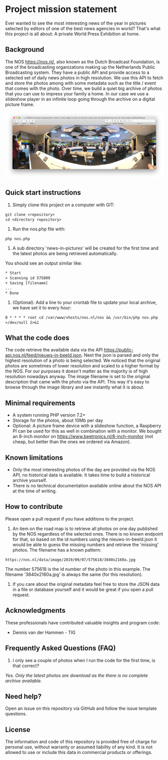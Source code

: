 # Project mission statement
Ever wanted to see the most interesting news of the year in pictures selected by editors of one of the best news agencies in world?
That's what this project is all about: A private World Press Exhibition at home.

## Background
The NOS https://nos.nl/, also known as the Dutch Broadcast Foundation, is one of the broadcasting organizations making up the Netherlands Public Broadcasting system. They have a public API and provide access to a selected set of daily news photos in high resolution. We use this API to fetch and store the photos among with some metadata such as the title / event that comes with the photo. Over time, we build a quiet big archive of photos that you can use to impress your family a home. In our case we use a slideshow player in an infinite loop going through the archive on a digital picture frame.

![NOS 4 september](/originals/example1.jpg)

## Quick start instructions
1. Simply clone this project on a computer with GIT:
```
git clone <repository>
cd <directory repository>
```
1. Run the nos.php file with:
```
php nos.php
```
1. A sub directory 'news-in-pictures' will be created for the first time and the latest photos are being retrieved automatically.

You should see an output similar like:
```
* Start
> Scanning id 575809
+ Saving [filename]
...
* Done
```

1. (Optional): Add a line to your crontab file to update your local archive, we have set it to every hour:
```
0 * * * * root cd /var/www/vhosts/nos.nl/nos && /usr/bin/php nos.php >/dev/null 2>&1
```

## What the code does
The code retrieve the available data via the API https://public-api.nos.nl/feed/nieuws-in-beeld.json.
Next the json is parsed and only the highest resolution of a photo is being selected. We noticed that the original photos are sometimes of lower resolution and scaled to a higher format by the NOS. For our purposes it doesn't matter as the majority is of high resolution nowadays anyway.
The image filename is set to the original description that came with the photo via the API. This way it's easy to browse through the image library and see instantly what it is about.

## Minimal requirements
* A system running PHP version 7.2+
* Storage for the photos, about 10Mb per day
* Optional: A picture frame device with a slideshow function, a Raspberry PI can be used for this as well in combination with a monitor. We bought an 8-inch monitor on https://www.beetronics.nl/8-inch-monitor (not cheap, but better than the ones we ordered via Amazon).

## Known limitations
* Only the most interesting photos of the day are provided via the NOS API, no historical data is available. It takes time to build a historical archive yourself.
* There is no technical documentation available online about the NOS API at the time of writing.

## How to contribute
Please open a pull request if you have additions to the project.
1. An item on the road map is to retrieve all photos on one day published by the NOS regardless of the selected ones. There is no known endpoint for that, so based on the id numbers using the nieuws-in-beeld.json it would be able to guess the missing numbers and retrieve the 'missing' photos. The filename has a known pattern:
```
https://nos.nl/data/image/2019/09/07/575618/3840x2160a.jpg
```
The number 575618 is the id number of the photo in this example. The filename '3840x2160a.jpg' is always the same (for this resolution).
1. If you care about the original metadata feel free to store the JSON data in a file or database yourself and it would be great if you open a pull request.

## Acknowledgments
These professionals have contributed valuable insights and program code:
- Dennis van der Hammen - TIG

## Frequently Asked Questions (FAQ)
1. I only see a couple of photos when I run the code for the first time, is that correct?

_Yes. Only the latest photos are download as the there is no complete archive available._

## Need help?
Open an issue on this repository via GitHub and follow the issue template questions.

## License
The information and code of this repository is provided free of charge for personal use, without warranty or assumed liability of any kind. It is not allowed to use or include this data in commercial products or offerings.
